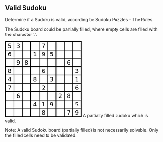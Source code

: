 ## Valid Sudoku


Determine if a Sudoku is valid, according to: Sudoku Puzzles - The Rules.

The Sudoku board could be partially filled, where empty cells are filled with the character '.'.

[![Example](sudoku.png)](https://raw.github.com/yning/Interview-Questions/master/sudoku.png)
A partially filled sudoku which is valid.


Note:
A valid Sudoku board (partially filled) is not necessarily solvable. Only the filled cells need to be validated.
